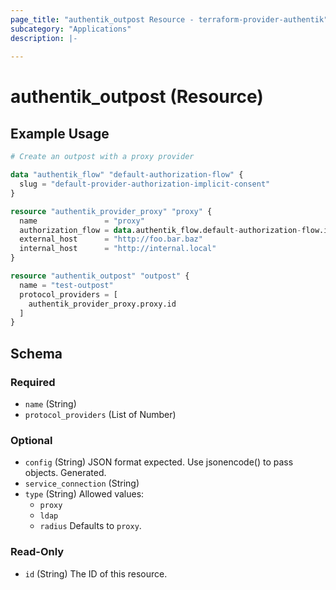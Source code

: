 ```yaml
---
page_title: "authentik_outpost Resource - terraform-provider-authentik"
subcategory: "Applications"
description: |-
  
---
```


# authentik_outpost (Resource)



## Example Usage

```terraform
# Create an outpost with a proxy provider

data "authentik_flow" "default-authorization-flow" {
  slug = "default-provider-authorization-implicit-consent"
}

resource "authentik_provider_proxy" "proxy" {
  name               = "proxy"
  authorization_flow = data.authentik_flow.default-authorization-flow.id
  external_host      = "http://foo.bar.baz"
  internal_host      = "http://internal.local"
}

resource "authentik_outpost" "outpost" {
  name = "test-outpost"
  protocol_providers = [
    authentik_provider_proxy.proxy.id
  ]
}
```

<!-- schema generated by tfplugindocs -->
## Schema

### Required

- `name` (String)
- `protocol_providers` (List of Number)

### Optional

- `config` (String) JSON format expected. Use jsonencode() to pass objects. Generated.
- `service_connection` (String)
- `type` (String) Allowed values:
  - `proxy`
  - `ldap`
  - `radius`
 Defaults to `proxy`.

### Read-Only

- `id` (String) The ID of this resource.
